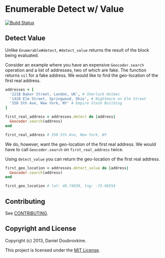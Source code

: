 Enumerable Detect w/ Value
==========================

[![Build Status](https://travis-ci.org/dblock/enumerable-detect-value.png)](https://travis-ci.org/dblock/enumerable-detect-value)

## Detect Value

Unlike `Enumerable#detect`, `#detect_value` returns the result of the block being evaluated.

Consider an example where you have an expensive `Geocoder.search` operation and a list of addresses, two of which are fake. The
function returns `nil` for a fake address. We would like to find the geo-location of the first real address.

```ruby
addresses = [
  '221B Baker Street, London, UK', # Sherlock Holmes
  '1428 Elm Street, Springwood, Ohio', # Nightmare on Elm Street
  '350 5th Ave, New York, NY' # Empire State Building
]

first_real_address = addresses.detect do |address|
  Geocoder.search(address)
end

first_real_address # 350 5th Ave, New York, NY
```

We do, however, want the geo-location of the first real address. We would have to call `Geocoder.search` on `first_real_address` twice.

Using `detect_value` you can return the geo-location of the first real address.

```ruby
first_geo_location = addresses.detect_value do |address|
  Geocoder.search(address)
end

first_geo_location # lat: 40.74830, lng: -73.98554
```

## Contributing

See [CONTRIBUTING](CONTRIBUTING.md).

## Copyright and License

Copyright (c) 2013, Daniel Doubrovkine.

This project is licensed under the [MIT License](LICENSE.md).
